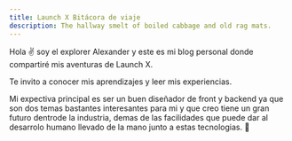 ```yaml
---
title: Launch X Bitácora de viaje
description: The hallway smelt of boiled cabbage and old rag mats.
---
```


Hola ✌️  soy el explorer Alexander y este es mi blog personal donde compartiré mis aventuras de Launch X.

Te invito a conocer mis aprendizajes y leer mis experiencias.

Mi expectiva principal es ser un buen diseñador de front y backend ya que son dos temas bastantes interesantes para mi y que creo tiene un gran futuro dentrode la industria, demas de las facilidades que puede dar al desarrolo humano llevado de la mano junto a estas tecnologias.
🚀
